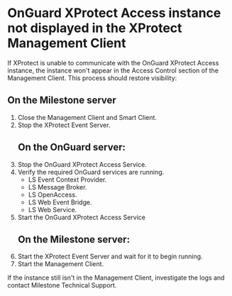 # OnGuard XProtect Access instance not displayed in the XProtect Management Client

If XProtect is unable to communicate with the OnGuard XProtect Access instance, the instance won't appear in the Access Control section of the Management Client. This process should restore visibility:

<h2>On the Milestone server</h2>

1. Close the Management Client and Smart Client.
2. Stop the XProtect Event Server.</br>
    <h2>On the OnGuard server:</h2>
3. Stop the OnGuard XProtect Access Service.
4. Verify the required OnGuard services are running. 
    + LS Event Context Provider.
    + LS Message Broker.
    + LS OpenAccess.
    + LS Web Event Bridge.
    + LS Web Service.
5. Start the OnGuard XProtect Access Service</br>
    <h2>On the Milestone server:</h2>
6. Start the XProtect Event Server and wait for it to begin running.
7. Start the Management Client.

If the instance still isn't in the Management Client, investigate the logs and contact Milestone Technical Support.
